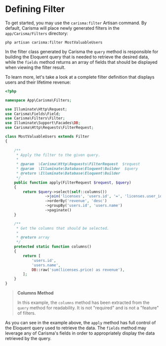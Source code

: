 # Defining Filter

To get started, you may use the `carisma:filter` Artisan command. By default, Carisma will place newly generated filters in the `app/Carisma/Filters` directory:

```shell
php artisan carisma:filter MostValuableUsers
```

In the filter class generated by Carisma the `query` method is responsible for building the Eloquent query that is needed to retrieve the desired data, while the `fields` method returns an array of fields that should be displayed when viewing the filter result.

To learn more, let's take a look at a complete filter definition that displays users and their lifetime revenue:

```php
<?php

namespace App\Carisma\Filters;

use Illuminate\Http\Request;
use Carisma\Fields\Field;
use Carisma\Filters\Filter;
use Illuminate\Support\Facades\DB;
use Carisma\Http\Requests\FilterRequest;

class MostValuableUsers extends Filter
{
    
    /**
     * Apply the filter to the given query.
     *
     * @param  \Carisma\Http\Requests\FilterRequest  $request
     * @param  \Illuminate\Database\Eloquent\Builder  $query
     * @return \Illuminate\Database\Eloquent\Builder
     */
    public function apply(FilterRequest $request, $query)
    {
        return $query->select(self::columns())
                  ->join('licenses', 'users.id', '=', 'licenses.user_id')
                  ->orderBy('revenue', 'desc')
                  ->groupBy('users.id', 'users.name')
            	  ->paginate()
    }

    /**
     * Get the columns that should be selected.
     *
     * @return array
     */
    protected static function columns()
    {
        return [
            'users.id',
            'users.name',
            DB::raw('sum(licenses.price) as revenue'),
        ];
    }
}
```

> **Columns Method**
>
> In this example, the `columns` method has been extracted from the `query` method for readability. It is not "required" and is not a "feature" of filters.

As you can see in the example above, the `apply` method has full control of the Eloquent query used to retrieve the data. The `fields` method may leverage any of Carisma's fields in order to appropriately display the data retrieved by the query.

